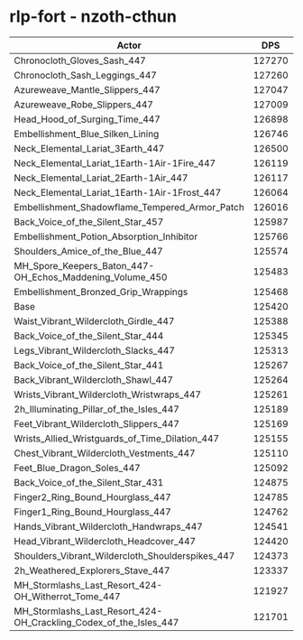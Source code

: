 # rlp-fort - nzoth-cthun
| Actor | DPS | Increase |
|---|:---:|:---:|
|Chronocloth_Gloves_Sash_447|127270|1.48%|
|Chronocloth_Sash_Leggings_447|127260|1.47%|
|Azureweave_Mantle_Slippers_447|127047|1.30%|
|Azureweave_Robe_Slippers_447|127009|1.27%|
|Head_Hood_of_Surging_Time_447|126898|1.18%|
|Embellishment_Blue_Silken_Lining|126746|1.06%|
|Neck_Elemental_Lariat_3Earth_447|126500|0.86%|
|Neck_Elemental_Lariat_1Earth-1Air-1Fire_447|126119|0.56%|
|Neck_Elemental_Lariat_2Earth-1Air_447|126117|0.56%|
|Neck_Elemental_Lariat_1Earth-1Air-1Frost_447|126064|0.51%|
|Embellishment_Shadowflame_Tempered_Armor_Patch|126016|0.48%|
|Back_Voice_of_the_Silent_Star_457|125987|0.45%|
|Embellishment_Potion_Absorption_Inhibitor|125766|0.28%|
|Shoulders_Amice_of_the_Blue_447|125574|0.12%|
|MH_Spore_Keepers_Baton_447-OH_Echos_Maddening_Volume_450|125483|0.05%|
|Embellishment_Bronzed_Grip_Wrappings|125468|0.04%|
|Base|125420|0.00%|
|Waist_Vibrant_Wildercloth_Girdle_447|125388|-0.03%|
|Back_Voice_of_the_Silent_Star_444|125345|-0.06%|
|Legs_Vibrant_Wildercloth_Slacks_447|125313|-0.09%|
|Back_Voice_of_the_Silent_Star_441|125267|-0.12%|
|Back_Vibrant_Wildercloth_Shawl_447|125264|-0.12%|
|Wrists_Vibrant_Wildercloth_Wristwraps_447|125261|-0.13%|
|2h_Illuminating_Pillar_of_the_Isles_447|125189|-0.18%|
|Feet_Vibrant_Wildercloth_Slippers_447|125169|-0.20%|
|Wrists_Allied_Wristguards_of_Time_Dilation_447|125155|-0.21%|
|Chest_Vibrant_Wildercloth_Vestments_447|125110|-0.25%|
|Feet_Blue_Dragon_Soles_447|125092|-0.26%|
|Back_Voice_of_the_Silent_Star_431|124875|-0.43%|
|Finger2_Ring_Bound_Hourglass_447|124785|-0.51%|
|Finger1_Ring_Bound_Hourglass_447|124762|-0.52%|
|Hands_Vibrant_Wildercloth_Handwraps_447|124541|-0.70%|
|Head_Vibrant_Wildercloth_Headcover_447|124420|-0.80%|
|Shoulders_Vibrant_Wildercloth_Shoulderspikes_447|124373|-0.83%|
|2h_Weathered_Explorers_Stave_447|123337|-1.66%|
|MH_Stormlashs_Last_Resort_424-OH_Witherrot_Tome_447|121927|-2.79%|
|MH_Stormlashs_Last_Resort_424-OH_Crackling_Codex_of_the_Isles_447|121701|-2.97%|
